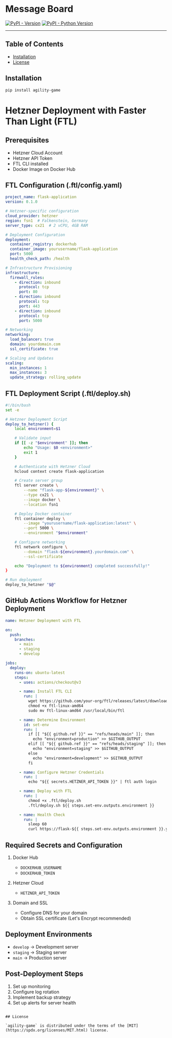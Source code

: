 # Message Board

[![PyPI - Version](https://img.shields.io/pypi/v/agility-game.svg)](https://pypi.org/project/agility-game)
[![PyPI - Python Version](https://img.shields.io/pypi/pyversions/agility-game.svg)](https://pypi.org/project/agility-game)

-----

## Table of Contents

- [Installation](#installation)
- [License](#license)

## Installation

```console
pip install agility-game
```

# Hetzner Deployment with Faster Than Light (FTL)

## Prerequisites
- Hetzner Cloud Account
- Hetzner API Token
- FTL CLI installed
- Docker Image on Docker Hub

## FTL Configuration (.ftl/config.yaml)
```yaml
project_name: flask-application
version: 0.1.0

# Hetzner-specific configuration
cloud_provider: hetzner
region: fsn1  # Falkenstein, Germany
server_type: cx21  # 2 vCPU, 4GB RAM

# Deployment Configuration
deployment:
  container_registry: dockerhub
  container_image: yourusername/flask-application
  port: 5000
  health_check_path: /health

# Infrastructure Provisioning
infrastructure:
  firewall_rules:
    - direction: inbound
      protocol: tcp
      port: 80
    - direction: inbound
      protocol: tcp
      port: 443
    - direction: inbound
      protocol: tcp
      port: 5000

# Networking
networking:
  load_balancer: true
  domain: yourdomain.com
  ssl_certificate: true

# Scaling and Updates
scaling:
  min_instances: 1
  max_instances: 3
  update_strategy: rolling_update
```

## FTL Deployment Script (.ftl/deploy.sh)
```bash
#!/bin/bash
set -e

# Hetzner Deployment Script
deploy_to_hetzner() {
    local environment=$1

    # Validate input
    if [[ -z "$environment" ]]; then
        echo "Usage: $0 <environment>"
        exit 1
    }

    # Authenticate with Hetzner Cloud
    hcloud context create flask-application

    # Create server group
    ftl server create \
        --name "flask-app-${environment}" \
        --type cx21 \
        --image docker \
        --location fsn1

    # Deploy Docker container
    ftl container deploy \
        --image "yourusername/flask-application:latest" \
        --port 5000 \
        --environment "$environment"

    # Configure networking
    ftl network configure \
        --domain "flask-${environment}.yourdomain.com" \
        --ssl-certificate

    echo "Deployment to ${environment} completed successfully!"
}

# Run deployment
deploy_to_hetzner "$@"
```

## GitHub Actions Workflow for Hetzner Deployment
```yaml
name: Hetzner Deployment with FTL

on:
  push:
    branches:
      - main
      - staging
      - develop

jobs:
  deploy:
    runs-on: ubuntu-latest
    steps:
      - uses: actions/checkout@v3

      - name: Install FTL CLI
        run: |
          wget https://github.com/your-org/ftl/releases/latest/download/ftl-linux-amd64
          chmod +x ftl-linux-amd64
          sudo mv ftl-linux-amd64 /usr/local/bin/ftl

      - name: Determine Environment
        id: set-env
        run: |
          if [[ "${{ github.ref }}" == "refs/heads/main" ]]; then
            echo "environment=production" >> $GITHUB_OUTPUT
          elif [[ "${{ github.ref }}" == "refs/heads/staging" ]]; then
            echo "environment=staging" >> $GITHUB_OUTPUT
          else
            echo "environment=development" >> $GITHUB_OUTPUT
          fi

      - name: Configure Hetzner Credentials
        run: |
          echo "${{ secrets.HETZNER_API_TOKEN }}" | ftl auth login

      - name: Deploy with FTL
        run: |
          chmod +x .ftl/deploy.sh
          .ftl/deploy.sh ${{ steps.set-env.outputs.environment }}

      - name: Health Check
        run: |
          sleep 60
          curl https://flask-${{ steps.set-env.outputs.environment }}.yourdomain.com/health
```

## Required Secrets and Configuration
1. Docker Hub
   - `DOCKERHUB_USERNAME`
   - `DOCKERHUB_TOKEN`

2. Hetzner Cloud
   - `HETZNER_API_TOKEN`

3. Domain and SSL
   - Configure DNS for your domain
   - Obtain SSL certificate (Let's Encrypt recommended)

## Deployment Environments
- `develop` → Development server
- `staging` → Staging server
- `main` → Production server

## Post-Deployment Steps
1. Set up monitoring
2. Configure log rotation
3. Implement backup strategy
4. Set up alerts for server health
```

## License

`agility-game` is distributed under the terms of the [MIT](https://spdx.org/licenses/MIT.html) license.

